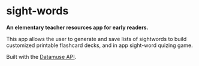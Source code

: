 # sight-words
**An elementary teacher resources app for early readers.** 

This app allows the user to generate and save lists of sightwords to build customized printable flashcard decks, and in app sight-word quizing game. 

Built with the [Datamuse API](http://www.datamuse.com/api/.).   

